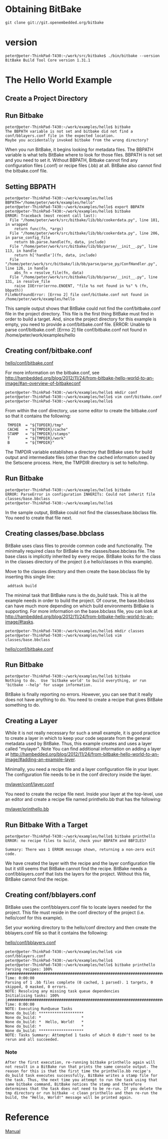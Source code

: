 
# Obtaining BitBake

	git clone git://git.openembedded.org/bitbake

# version
	peter@peter-ThinkPad-T430:~/work/src/bitbake$ ./bin/bitbake --version
	BitBake Build Tool Core version 1.31.1

# The Hello World Example

## Create a Project Directory

## Run Bitbake

	peter@peter-ThinkPad-T430:~/work/examples/hello$ bitbake
	The BBPATH variable is not set and bitbake did not find a conf/bblayers.conf file in the expected location.
	Maybe you accidentally invoked bitbake from the wrong directory?



When you run BitBake, it begins looking for metadata files. The BBPATH variable is what tells BitBake where to look for those files. BBPATH is not set and you need to set it. Without BBPATH, Bitbake cannot find any configuration files (.conf) or recipe files (.bb) at all. BitBake also cannot find the bitbake.conf file. 

## Setting BBPATH

	peter@peter-ThinkPad-T430:~/work/examples/hello$ BBPATH="/home/peter/work/examples/hello"
	peter@peter-ThinkPad-T430:~/work/examples/hello$ export BBPATH
	peter@peter-ThinkPad-T430:~/work/examples/hello$ bitbake
	ERROR: Traceback (most recent call last):
	  File "/home/peter/work/src/bitbake/lib/bb/cookerdata.py", line 181, in wrapped
	    return func(fn, *args)
	  File "/home/peter/work/src/bitbake/lib/bb/cookerdata.py", line 206, in parse_config_file
	    return bb.parse.handle(fn, data, include)
	  File "/home/peter/work/src/bitbake/lib/bb/parse/__init__.py", line 113, in handle
	    return h['handle'](fn, data, include)
	  File "/home/peter/work/src/bitbake/lib/bb/parse/parse_py/ConfHandler.py", line 126, in handle
	    abs_fn = resolve_file(fn, data)
	  File "/home/peter/work/src/bitbake/lib/bb/parse/__init__.py", line 131, in resolve_file
	    raise IOError(errno.ENOENT, "file %s not found in %s" % (fn, bbpath))
	FileNotFoundError: [Errno 2] file conf/bitbake.conf not found in /home/peter/work/examples/hello

This sample output shows that BitBake could not find the conf/bitbake.conf file in the project directory. This file is the first thing BitBake must find in order to build a target. And, since the project directory for this example is empty, you need to provide a conf/bitbake.conf file. 	ERROR: Unable to parse conf/bitbake.conf: [Errno 2] file conf/bitbake.conf not found in /home/peter/work/examples/hello


## Creating conf/bitbake.conf

[hello/conf/bitbake.conf](/code_for_post/bitbake/examples/hello/conf/bitbake.conf)

For more information on the bitbake.conf, see http://hambedded.org/blog/2012/11/24/from-bitbake-hello-world-to-an-image/#an-overview-of-bitbakeconf


	peter@peter-ThinkPad-T430:~/work/examples/hello$ mkdir conf
	peter@peter-ThinkPad-T430:~/work/examples/hello$ vim conf/bitbake.conf
	peter@peter-ThinkPad-T430:~/work/examples/hello$ 


 From within the conf directory, use some editor to create the bitbake.conf so that it contains the following:

     TMPDIR  = "${TOPDIR}/tmp"
     CACHE   = "${TMPDIR}/cache"
     STAMP   = "${TMPDIR}/stamps"
     T       = "${TMPDIR}/work"
     B       = "${TMPDIR}"
                

The TMPDIR variable establishes a directory that BitBake uses for build output and intermediate files (other than the cached information used by the Setscene process. Here, the TMPDIR directory is set to hello/tmp. 



## Run Bitbake

	peter@peter-ThinkPad-T430:~/work/examples/hello$ bitbake
	ERROR: ParseError in configuration INHERITs: Could not inherit file classes/base.bbclass
	peter@peter-ThinkPad-T430:~/work/examples/hello$ 

In the sample output, BitBake could not find the classes/base.bbclass file. You need to create that file next. 

## Creating classes/base.bbclass


BitBake uses class files to provide common code and functionality. The minimally required class for BitBake is the classes/base.bbclass file. The base class is implicitly inherited by every recipe. BitBake looks for the class in the classes directory of the project (i.e hello/classes in this example). 

 Move to the classes directory and then create the base.bbclass file by inserting this single line:

     addtask build
                

The minimal task that BitBake runs is the do_build task. This is all the example needs in order to build the project. Of course, the base.bbclass can have much more depending on which build environments BitBake is supporting. For more information on the base.bbclass file, you can look at http://hambedded.org/blog/2012/11/24/from-bitbake-hello-world-to-an-image/#tasks. 


	peter@peter-ThinkPad-T430:~/work/examples/hello$ mkdir classes
	peter@peter-ThinkPad-T430:~/work/examples/hello$ vim classes/base.bbclass


[hello/conf/bitbake.conf](/code_for_post/bitbake/examples/hello/classes/base.bbclass)


## Run Bitbake

	peter@peter-ThinkPad-T430:~/work/examples/hello$ bitbake
	Nothing to do.  Use 'bitbake world' to build everything, or run 'bitbake --help' for usage information.


BitBake is finally reporting no errors. However, you can see that it really does not have anything to do. You need to create a recipe that gives BitBake something to do. 



## Creating a Layer
While it is not really necessary for such a small example, it is good practice to create a layer in which to keep your code separate from the general metadata used by BitBake. Thus, this example creates and uses a layer called "mylayer".
Note
	You can find additional information on adding a layer at http://hambedded.org/blog/2012/11/24/from-bitbake-hello-world-to-an-image/#adding-an-example-layer.

Minimally, you need a recipe file and a layer configuration file in your layer. The configuration file needs to be in the conf directory inside the layer. 

[mylayer/conf/layer.conf](/code_for_post/bitbake/examples/mylayer/conf/layer.conf)

You need to create the recipe file next. Inside your layer at the top-level, use an editor and create a recipe file named printhello.bb that has the following: 


[mylayer/printhello.bb](/code_for_post/bitbake/examples/mylayer/printhello.bb)


## Run Bitbake With a Target

	peter@peter-ThinkPad-T430:~/work/examples/hello$ bitbake printhello
	ERROR: no recipe files to build, check your BBPATH and BBFILES?

	Summary: There was 1 ERROR message shown, returning a non-zero exit code.



We have created the layer with the recipe and the layer configuration file but it still seems that BitBake cannot find the recipe. BitBake needs a conf/bblayers.conf that lists the layers for the project. Without this file, BitBake cannot find the recipe. 


## Creating conf/bblayers.conf

BitBake uses the conf/bblayers.conf file to locate layers needed for the project. This file must reside in the conf directory of the project (i.e. hello/conf for this example).

Set your working directory to the hello/conf directory and then create the bblayers.conf file so that it contains the following: 


[hello/conf/bblayers.conf](/code_for_post/bitbake/examples/hello/conf/bblayers.conf)



	peter@peter-ThinkPad-T430:~/work/examples/hello$ vim conf/bblayers.conf
	peter@peter-ThinkPad-T430:~/work/examples/hello$ 
	peter@peter-ThinkPad-T430:~/work/examples/hello$ bitbake printhello
	Parsing recipes: 100% |#########################################################################################################| Time: 0:00:00
	Parsing of 1 .bb files complete (0 cached, 1 parsed). 1 targets, 0 skipped, 0 masked, 0 errors.
	NOTE: Resolving any missing task queue dependencies
	Initialising tasks: 100% |######################################################################################################| Time: 0:00:00
	NOTE: Executing RunQueue Tasks
	None do_build: ********************
	None do_build: *                  *
	None do_build: *  Hello, World!   *
	None do_build: *                  *
	None do_build: ********************
	NOTE: Tasks Summary: Attempted 1 tasks of which 0 didn't need to be rerun and all succeeded.





### Note

	After the first execution, re-running bitbake printhello again will not result in a BitBake run that prints the same console output. The reason for this is that the first time the printhello.bb recipe's do_build task executes successfully, BitBake writes a stamp file for the task. Thus, the next time you attempt to run the task using that same bitbake command, BitBake notices the stamp and therefore determines that the task does not need to be re-run. If you delete the tmp directory or run bitbake -c clean printhello and then re-run the build, the "Hello, World!" message will be printed again.



# Reference
[Manual](http://www.yoctoproject.org/docs/2.0/bitbake-user-manual/bitbake-user-manual.html)





